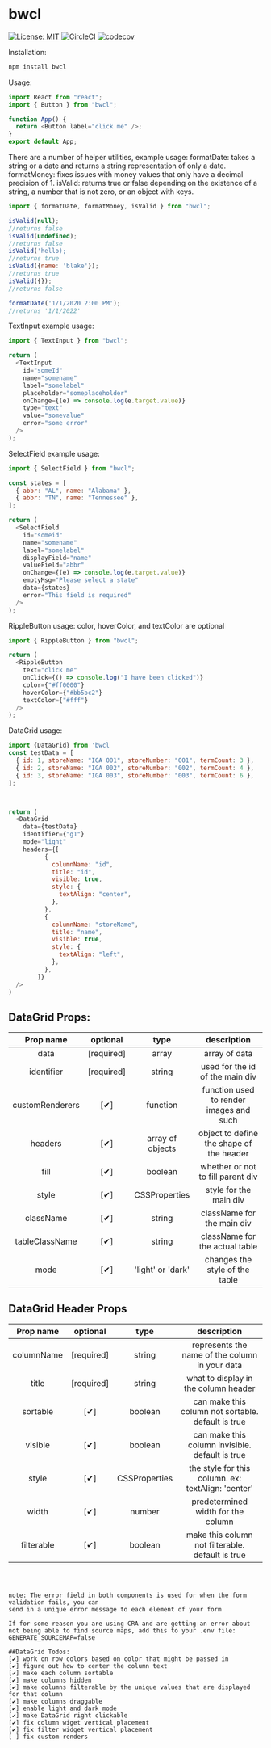 # bwcl

[![License: MIT](https://img.shields.io/badge/License-MIT-yellow.svg)](https://opensource.org/licenses/MIT)
[![CircleCI](https://circleci.com/gh/bwhite03/bwcl/tree/master.svg?style=svg)](https://circleci.com/gh/bwhite03/bwcl/tree/master)
[![codecov](https://codecov.io/gh/bwhite03/bwcl/branch/master/graph/badge.svg?token=DNL109EN12)](https://codecov.io/gh/bwhite03/bwcl)

Installation:

```js
npm install bwcl
```

Usage:

```js
import React from "react";
import { Button } from "bwcl";

function App() {
  return <Button label="click me" />;
}
export default App;
```

There are a number of helper utilities, example usage:
formatDate: takes a string or a date and returns a string representation of only a date.
formatMoney: fixes issues with money values that only have a decimal precision of 1.
isValid: returns true or false depending on the existence of a string, a number that is not zero, or an object with keys.

```js
import { formatDate, formatMoney, isValid } from "bwcl";

isValid(null);
//returns false
isValid(undefined);
//returns false
isValid('hello);
//returns true
isValid({name: 'blake'});
//returns true
isValid({});
//returns false

formatDate('1/1/2020 2:00 PM');
//returns '1/1/2022'
```

TextInput example usage:

```js
import { TextInput } from "bwcl";

return (
  <TextInput
    id="someId"
    name="somename"
    label="somelabel"
    placeholder="someplaceholder"
    onChange={(e) => console.log(e.target.value)}
    type="text"
    value="somevalue"
    error="some error"
  />
);
```

SelectField example usage:

```js
import { SelectField } from "bwcl";

const states = [
  { abbr: "AL", name: "Alabama" },
  { abbr: "TN", name: "Tennessee" },
];

return (
  <SelectField
    id="someid"
    name="somename"
    label="somelabel"
    displayField="name"
    valueField="abbr"
    onChange={(e) => console.log(e.target.value)}
    emptyMsg="Please select a state"
    data={states}
    error="This field is required"
  />
);
```

RippleButton usage:
color, hoverColor, and textColor are optional

```js
import { RippleButton } from "bwcl";

return (
  <RippleButton
    text="click me"
    onClick={() => console.log("I have been clicked")}
    color={"#ff0000"}
    hoverColor={"#bb5bc2"}
    textColor={"#fff"}
  />
);
```

DataGrid usage:

```js
import {DataGrid} from 'bwcl
const testData = [
  { id: 1, storeName: "IGA 001", storeNumber: "001", termCount: 3 },
  { id: 2, storeName: "IGA 002", storeNumber: "002", termCount: 4 },
  { id: 3, storeName: "IGA 003", storeNumber: "003", termCount: 6 },
];



return (
  <DataGrid
    data={testData}
    identifier={"g1"}
    mode="light"
    headers={[
          {
            columnName: "id",
            title: "id",
            visible: true,
            style: {
              textAlign: "center",
            },
          },
          {
            columnName: "storeName",
            title: "name",
            visible: true,
            style: {
              textAlign: "left",
            },
          },
        ]}
  />
)
```

## DataGrid Props:

|    Prop name    |  optional  |       type        |               description                |
| :-------------: | :--------: | :---------------: | :--------------------------------------: |
|      data       | [required] |       array       |              array of data               |
|   identifier    | [required] |      string       |     used for the id of the main div      |
| customRenderers |    [✔]     |     function      | function used to render images and such  |
|     headers     |    [✔]     | array of objects  | object to define the shape of the header |
|      fill       |    [✔]     |      boolean      |    whether or not to fill parent div     |
|      style      |    [✔]     |   CSSProperties   |          style for the main div          |
|    className    |    [✔]     |      string       |        className for the main div        |
| tableClassName  |    [✔]     |      string       |      className for the actual table      |
|      mode       |    [✔]     | 'light' or 'dark' |      changes the style of the table      |

## DataGrid Header Props

| Prop name  |  optional  |     type      |                    description                     |
| :--------: | :--------: | :-----------: | :------------------------------------------------: |
| columnName | [required] |    string     |   represents the name of the column in your data   |
|   title    | [required] |    string     |        what to display in the column header        |
|  sortable  |    [✔]     |    boolean    | can make this column not sortable. default is true |
|  visible   |    [✔]     |    boolean    |  can make this column invisible. default is true   |
|   style    |    [✔]     | CSSProperties | the style for this column. ex: textAlign: 'center' |
|   width    |    [✔]     |    number     |         predetermined width for the column         |
| filterable |    [✔]     |    boolean    |  make this column not filterable. default is true  |

```



note: The error field in both components is used for when the form validation fails, you can
send in a unique error message to each element of your form

If for some reason you are using CRA and are getting an error about not being able to find source maps, add this to your .env file:
GENERATE_SOURCEMAP=false

##DataGrid Todos:
[✔] work on row colors based on color that might be passed in
[✔] figure out how to center the column text
[✔] make each column sortable
[✔] make columns hidden
[✔] make columns filterable by the unique values that are displayed for that column
[✔] make columns draggable
[✔] enable light and dark mode
[✔] make DataGrid right clickable
[✔] fix column wiget vertical placement
[✔] fix filter widget vertical placement
[ ] fix custom renders
```
